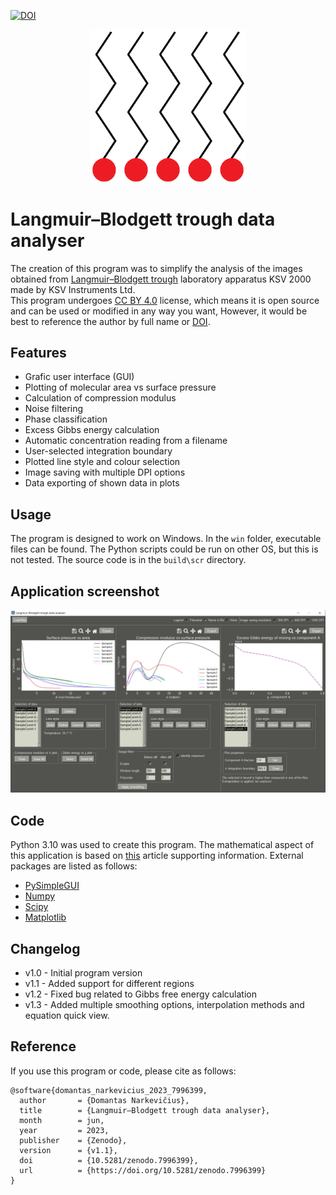 [![DOI](https://zenodo.org/badge/648341690.svg)](https://zenodo.org/badge/latestdoi/648341690)

<p align="center">
<img width="250" src="./resources/title_img.png"/>
</p>


# Langmuir–Blodgett trough data analyser

The creation of this program was to simplify the analysis of the images obtained from [Langmuir–Blodgett trough](https://en.wikipedia.org/wiki/Langmuir%E2%80%93Blodgett_trough) laboratory apparatus KSV 2000
made by KSV Instruments Ltd.<br />
This program undergoes [CC BY 4.0](https://github.com/dnarkevi/lb-trough-data-analyser/blob/main/LICENSE.md) license, which means it is open source and can be used or modified in any way you want,
However, it would be best to reference the author by full name or [DOI](https://doi.org/10.5281/zenodo.7996399).

## Features

- Grafic user interface (GUI)
- Plotting of molecular area vs surface pressure
- Calculation  of compression modulus
- Noise filtering
- Phase classification
- Excess Gibbs energy calculation
- Automatic concentration reading from a filename
- User-selected integration boundary
- Plotted line style and colour selection
- Image saving with multiple DPI options
- Data exporting of shown data in plots

## Usage

The program is designed to work on Windows. In the `win` folder, executable files can be found. The Python scripts could be run on other OS, but this is not tested.
The source code is in the `build\scr` directory.

## Application screenshot

<p align="center">
<img width="720" src="./resources/demo1.png"/>
</p>

## Code

Python 3.10 was used to create this program. The mathematical aspect of this application is based on [this](https://pubs.acs.org/doi/10.1021/acs.jpcb.5b03604)
article supporting information. External packages are listed as follows:

- [PySimpleGUI](https://www.pysimplegui.org/)
- [Numpy](http://www.numpy.org/)
- [Scipy](https://www.scipy.org/)
- [Matplotlib](https://matplotlib.org/)

## Changelog

- v1.0 - Initial program version
- v1.1 - Added support for different regions
- v1.2 - Fixed bug related to Gibbs free energy calculation
- v1.3 - Added multiple smoothing options, interpolation methods and equation quick view.

## Reference

If you use this program or code, please cite as follows:
```
@software{domantas_narkevicius_2023_7996399,
  author       = {Domantas Narkevičius},
  title        = {Langmuir–Blodgett trough data analyser},
  month        = jun,
  year         = 2023,
  publisher    = {Zenodo},
  version      = {v1.1},
  doi          = {10.5281/zenodo.7996399},
  url          = {https://doi.org/10.5281/zenodo.7996399}
}
```
